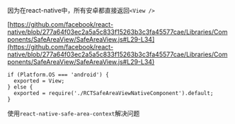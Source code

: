 因为在react-native中，所有安卓都直接返回`<View />`

[https://github.com/facebook/react-native/blob/277a64f03ec2a5a5c833f15263b3c3fa45577cae/Libraries/Components/SafeAreaView/SafeAreaView.js#L29-L34](https://github.com/facebook/react-native/blob/277a64f03ec2a5a5c833f15263b3c3fa45577cae/Libraries/Components/SafeAreaView/SafeAreaView.js#L29-L34)

```
if (Platform.OS === 'android') {
  exported = View;
} else {
  exported = require('./RCTSafeAreaViewNativeComponent').default;
}

```

使用`react-native-safe-area-context`解决问题